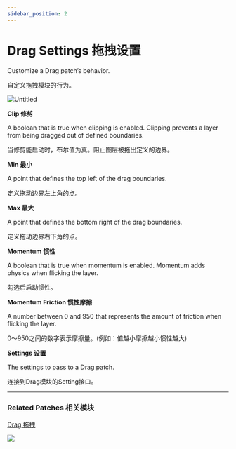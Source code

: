 ```yaml
---
sidebar_position: 2
---
```


# Drag Settings 拖拽设置

Customize a Drag patch’s behavior.

自定义拖拽模块的行为。

![Untitled](https://s3.us-west-2.amazonaws.com/secure.notion-static.com/d399fca1-78b5-41da-a499-7aee3077ba14/Untitled.png?X-Amz-Algorithm=AWS4-HMAC-SHA256&X-Amz-Content-Sha256=UNSIGNED-PAYLOAD&X-Amz-Credential=AKIAT73L2G45EIPT3X45%2F20220602%2Fus-west-2%2Fs3%2Faws4_request&X-Amz-Date=20220602T170728Z&X-Amz-Expires=86400&X-Amz-Signature=533a3740ecd2ea2d3040fefdac66de7b9eabf7ed86de3c308a62781952d03c30&X-Amz-SignedHeaders=host&response-content-disposition=filename%20%3D%22Untitled.png%22&x-id=GetObject)

**Clip 修剪**

A boolean that is true when clipping is enabled. Clipping prevents a layer from being dragged out of defined boundaries.

当修剪能启动时，布尔值为真。阻止图层被拖出定义的边界。

**Min 最小**

A point that defines the top left of the drag boundaries.

定义拖动边界左上角的点。

**Max 最大**

A point that defines the bottom right of the drag boundaries.

定义拖动边界右下角的点。

**Momentum 惯性**

A boolean that is true when momentum is enabled. Momentum adds physics when flicking the layer.

勾选后启动惯性。

**Momentum Friction 惯性摩擦**

A number between 0 and 950 that represents the amount of friction when flicking the layer.

0～950之间的数字表示摩擦量。(例如：值越小摩擦越小惯性越大)

**Settings 设置**

The settings to pass to a Drag patch.

连接到Drag模块的Setting接口。

------

### Related Patches 相关模块

[Drag 拖拽](https://www.notion.so/Drag-3a3c7a4a7cc140e0b845728f2cb2b68f)

![](https://s3.us-west-2.amazonaws.com/secure.notion-static.com/123eede3-7f02-4dce-b456-e7a555c70350/Untitled.png?X-Amz-Algorithm=AWS4-HMAC-SHA256&X-Amz-Content-Sha256=UNSIGNED-PAYLOAD&X-Amz-Credential=AKIAT73L2G45EIPT3X45%2F20220602%2Fus-west-2%2Fs3%2Faws4_request&X-Amz-Date=20220602T170736Z&X-Amz-Expires=86400&X-Amz-Signature=2e8cc3d17054109c3668b89876463561392efea64d44dabfccda977101f5e25d&X-Amz-SignedHeaders=host&response-content-disposition=filename%20%3D%22Untitled.png%22&x-id=GetObject)
